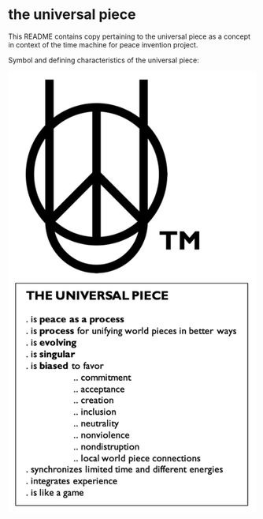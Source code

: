 # the universal piece

This README contains copy pertaining to the universal piece as a concept in context of the time machine for peace invention project.

Symbol and defining characteristics of the universal piece:

![](./media/upsymbol.png)
